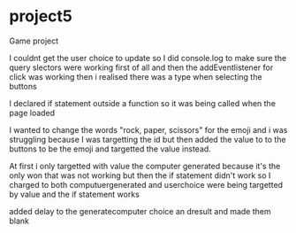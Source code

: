 # project5
Game project

I couldnt get the user choice to update so I did console.log to make sure the query slectors were working first of all and then the addEventlistener for click was working
then i realised there was a type when selecting the buttons

I declared if statement outside a function so it was being called when the page loaded

I wanted to change the words "rock, paper, scissors" for the emoji and i was struggling because I was targetting the id but then added the value to to the buttons to be the emoji and targetted the value instead.

At first i only targetted with value the computer generated because it's the only won that was not working but then the if statement didn't work so I charged to both computuergenerated and userchoice were being targetted by value and the if statement works


added delay to the generatecomputer choice an dresult and made them blank